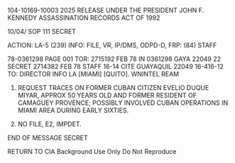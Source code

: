 104-10169-10003 2025 RELEASE UNDER THE PRESIDENT JOHN F. KENNEDY ASSASSINATION RECORDS ACT OF 1992

10/04/ SOP 111 SECRET

ACTION: LA-5 (239) INFO: FILE, VR, IP/DMS, ODPD-D,  FRP:
(84) STAFF

78-0361298 PAGE 001
TOR: 2715192 FEB 78 IN 0361298
GAYA 22049
22
SECRET 2714382 FEB 78 STAFF
16-14
CITE GUAYAQUIL 22049
16-416-12
TO: DIRECTOR INFO LA [MIAMI] [QUITO].
WNINTEL REAM

1. REQUEST TRACES ON FORMER CUBAN CITIZEN EVELIO DUQUE
MIYAR, APPROX 50 YEARS OLD AND FORMER RESIDENT OF CAMAGUEY
PROVENCE; POSSIBLY INVOLVED CUBAN OPERATIONS IN MIAMI AREA
DURING EARLY SIXTIES.

2. NO FILE, E2, IMPDET.

END OF MESSAGE SECRET

RETURN TO CIA
Background Use Only
Do Not Reproduce
